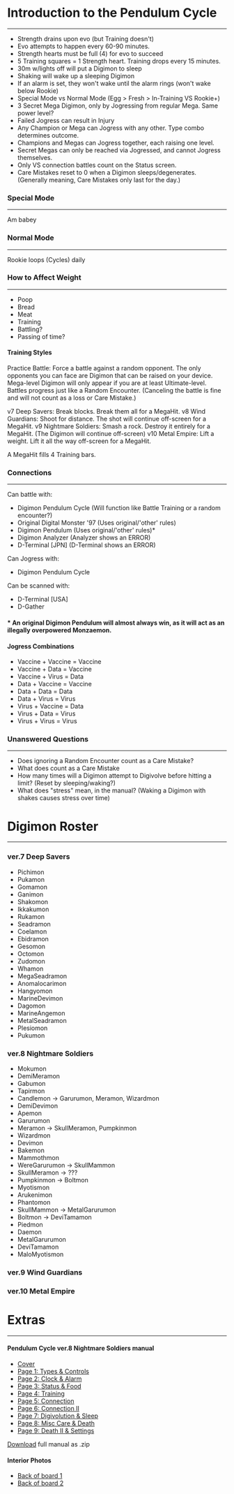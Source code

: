 # Introduction to the Pendulum Cycle
-----
- Strength drains upon evo (but Training doesn't)
- Evo attempts to happen every 60-90 minutes.
- Strength hearts must be full (4) for evo to succeed
- 5 Training squares = 1 Strength heart. Training drops every 15 minutes.
- 30m w/lights off will put a Digimon to sleep
- Shaking will wake up a sleeping Digimon
- If an alarm is set, they won't wake until the alarm rings (won't wake below Rookie)
- Special Mode vs Normal Mode (Egg > Fresh > In-Training VS Rookie+)
- 3 Secret Mega Digimon, only by Jogressing from regular Mega. Same power level?
- Failed Jogress can result in Injury
- Any Champion or Mega can Jogress with any other. Type combo determines outcome.
- Champions and Megas can Jogress together, each raising one level.
- Secret Megas can only be reached via Jogressed, and cannot Jogress themselves.
- Only VS connection battles count on the Status screen.
- Care Mistakes reset to 0 when a Digimon sleeps/degenerates. (Generally meaning, Care Mistakes only last for the day.)

### Special Mode
-----
Am babey

### Normal Mode
-----
Rookie loops (Cycles) daily

### How to Affect Weight
-----
- Poop
- Bread
- Meat
- Training
- Battling?
- Passing of time?

#### Training Styles

Practice Battle: Force a battle against a random opponent. The only opponents you can face are Digimon that can be raised on your device. Mega-level Digimon will only appear if you are at least Ultimate-level. Battles progress just like a Random Encounter. (Canceling the battle is fine and will not count as a loss or Care Mistake.)

v7 Deep Savers: Break blocks. Break them all for a MegaHit.
v8 Wind Guardians: Shoot for distance. The shot will continue off-screen for a MegaHit.
v9 Nightmare Soldiers: Smash a rock. Destroy it entirely for a MegaHit. (The Digimon will continue off-screen)
v10 Metal Empire: Lift a weight. Lift it all the way off-screen for a MegaHit.

A MegaHit fills 4 Training bars.

### Connections
-----
Can battle with:
- Digimon Pendulum Cycle (Will function like Battle Training or a random encounter?)
- Original Digital Monster '97 (Uses original/'other' rules)
- Digimon Pendulum (Uses original/'other' rules)*
- Digimon Analyzer (Analyzer shows an ERROR)
- D-Terminal [JPN] (D-Terminal shows an ERROR)

Can Jogress with:
- Digimon Pendulum Cycle

Can be scanned with:
- D-Terminal [USA]
- D-Gather

#### * An original Digimon Pendulum will almost always win, as it will act as an illegally overpowered Monzaemon.

#### Jogress Combinations
- Vaccine + Vaccine = Vaccine
- Vaccine + Data = Vaccine
- Vaccine + Virus = Data
- Data + Vaccine = Vaccine
- Data + Data = Data
- Data + Virus = Virus
- Virus + Vaccine = Data
- Virus + Data = Virus
- Virus + Virus = Virus

### Unanswered Questions
-----
- Does ignoring a Random Encounter count as a Care Mistake?
- What does count as a Care Mistake
- How many times will a Digimon attempt to Digivolve before hitting a limit? (Reset by sleeping/waking?)
- What does "stress" mean, in the manual? (Waking a Digimon with shakes causes stress over time)

# Digimon Roster
-----

### ver.7 Deep Savers
- Pichimon
- Pukamon
- Gomamon
- Ganimon
- Shakomon
- Ikkakumon
- Rukamon
- Seadramon
- Coelamon
- Ebidramon
- Gesomon
- Octomon
- Zudomon
- Whamon
- MegaSeadramon
- Anomalocarimon
- Hangyomon
- MarineDevimon
- Dagomon
- MarineAngemon
- MetalSeadramon
- Plesiomon
- Pukumon

### ver.8 Nightmare Soldiers
- Mokumon
- DemiMeramon
- Gabumon
- Tapirmon
- Candlemon -> Garurumon, Meramon, Wizardmon
- DemiDevimon
- Apemon
- Garurumon
- Meramon -> SkullMeramon, Pumpkinmon
- Wizardmon
- Devimon
- Bakemon
- Mammothmon
- WereGarurumon -> SkullMammon
- SkullMeramon -> ???
- Pumpkinmon -> Boltmon
- Myotismon
- Arukenimon
- Phantomon
- SkullMammon -> MetalGarurumon
- Boltmon -> DeviTamamon
- Piedmon
- Daemon
- MetalGarurumon
- DeviTamamon
- MaloMyotismon

### ver.9 Wind Guardians


### ver.10 Metal Empire


# Extras
-----
#### Pendulum Cycle ver.8 Nightmare Soldiers manual

- [Cover]({{site.baseurl}}/hosting/scans/cycle-manual/cycle_8_page_0.jpg)
- [Page 1: Types & Controls]({{site.baseurl}}/hosting/scans/cycle-manual/cycle_8_page_1.jpg)
- [Page 2: Clock & Alarm]({{site.baseurl}}/hosting/scans/cycle-manual/cycle_8_page_2.jpg)
- [Page 3: Status & Food]({{site.baseurl}}/hosting/scans/cycle-manual/cycle_8_page_3.jpg)
- [Page 4: Training]({{site.baseurl}}/hosting/scans/cycle-manual/cycle_8_page_4.jpg)
- [Page 5: Connection]({{site.baseurl}}/hosting/scans/cycle-manual/cycle_8_page_5.jpg)
- [Page 6: Connection II]({{site.baseurl}}/hosting/scans/cycle-manual/cycle_8_page_6.jpg)
- [Page 7: Digivolution & Sleep]({{site.baseurl}}/hosting/scans/cycle-manual/cycle_8_page_7.jpg)
- [Page 8: Misc Care & Death]({{site.baseurl}}/hosting/scans/cycle-manual/cycle_8_page_8.jpg)
- [Page 9: Death II & Settings]({{site.baseurl}}/hosting/scans/cycle-manual/cycle_8_page_9.jpg)

[Download]({{site.baseurl}}/hosting/scans/cycle-manual/cycle-manual.zip) full manual as .zip

#### Interior Photos

- [Back of board 1]({{site.baseurl}}/hosting/devices/cycle-inside-back1.jpg)
- [Back of board 2]({{site.baseurl}}/hosting/devices/cycle-inside-back2.jpg)
